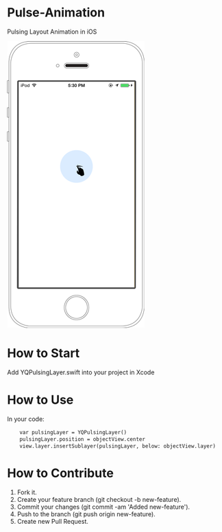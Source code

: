 Pulse-Animation
===============

Pulsing Layout Animation in iOS


![Alt text](/YQPulseAnimation-Example/screenshot_1.png?raw=true "Optional Title")


How to Start
======
Add YQPulsingLayer.swift into your project in Xcode


How to Use
======
In your code:

        var pulsingLayer = YQPulsingLayer()
        pulsingLayer.position = objectView.center
        view.layer.insertSublayer(pulsingLayer, below: objectView.layer)



How to Contribute
======
1. Fork it.
2. Create your feature branch (git checkout -b new-feature).
3. Commit your changes (git commit -am 'Added new-feature').
4. Push to the branch (git push origin new-feature).
5. Create new Pull Request.
